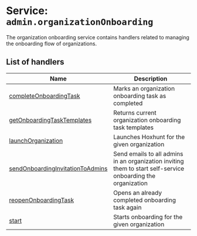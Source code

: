 # Service: `admin.organizationOnboarding`

<!--- #region short-description --->

The organization onboarding service contains handlers related to managing the onboarding flow of organizations.

<!--- #endregion short-description --->

<!--- DO NOT EDIT UNDER THIS LINE, AUTOGENERATED CONTENT --->

<!---
 The table is generated with a script that is run after handlertree generation.
 You can run the generation manually by running `yarn generate:handlerdocs`
--->

## List of handlers

| Name                                                                      | Description                                                                                                  |
| ------------------------------------------------------------------------- | ------------------------------------------------------------------------------------------------------------ |
| [completeOnboardingTask](./completeOnboardingTask.ts)                     | Marks an organization onboarding task as completed                                                           |
| [getOnboardingTaskTemplates](./getOnboardingTaskTemplates.ts)             | Returns current organization onboarding task templates                                                       |
| [launchOrganization](./launchOrganization.ts)                             | Launches Hoxhunt for the given organization                                                                  |
| [sendOnboardingInvitationToAdmins](./sendOnboardingInvitationToAdmins.ts) | Send emails to all admins in an organization inviting them to start self-service onboarding the organization |
| [reopenOnboardingTask](./reopenOnboardingTask.ts)                         | Opens an already completed onboarding task again                                                             |
| [start](./start.ts)                                                       | Starts onboarding for the given organization                                                                 |
